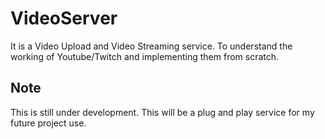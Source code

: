 # VideoServer

It is a Video Upload and Video Streaming service.
To understand the working of Youtube/Twitch and implementing them from scratch.

## Note

This is still under development.
This will be a plug and play service for my future project use.
